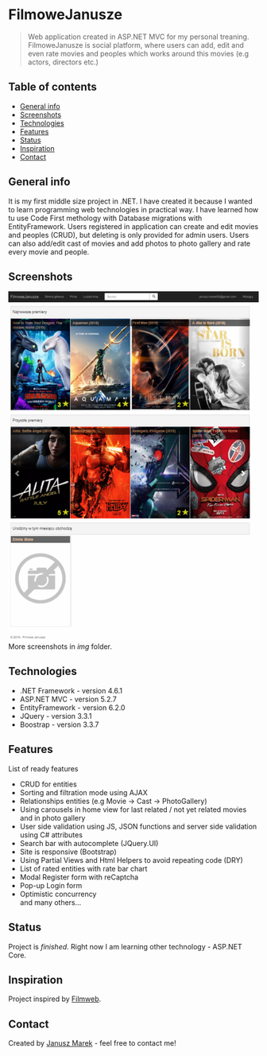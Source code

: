 # FilmoweJanusze
> Web application created in ASP.NET MVC for my personal treaning. FilmoweJanusze is social platform, where users can add, edit and even rate movies and peoples which works around this movies (e.g actors, directors etc.)

## Table of contents
* [General info](#general-info)
* [Screenshots](#screenshots)
* [Technologies](#technologies)
* [Features](#features)
* [Status](#status)
* [Inspiration](#inspiration)
* [Contact](#contact)

## General info
It is my first middle size project in .NET. I have created it because I wanted to learn programming web technologies in practical way.
I have learned how tu use Code First methology with Database migrations with EntityFramework. 
Users registered in application can create and edit movies and peoples (CRUD), but deleting is only provided for admin users. Users can also add/edit cast of movies and add photos to photo gallery and rate every movie and people.

## Screenshots
![Example screenshot](./img/Home.PNG)
<br/>More screenshots in <i>img</i> folder.

## Technologies
* .NET Framework - version 4.6.1
* ASP.NET MVC - version 5.2.7
* EntityFramework - version 6.2.0
* JQuery - version 3.3.1
* Boostrap - version 3.3.7

## Features
List of ready features
* CRUD for entities
* Sorting and filtration mode using AJAX
* Relationships entities (e.g Movie -> Cast -> PhotoGallery)
* Using carousels in home view for last related / not yet related movies and in photo gallery
* User side validation using JS, JSON functions and server side validation using C# attributes
* Search bar with autocomplete (JQuery.UI)
* Site is responsive (Bootstrap)
* Using Partial Views and Html Helpers to avoid repeating code (DRY)
* List of rated entities with rate bar chart
* Modal Register form with reCaptcha
* Pop-up Login form
* Optimistic concurrency 
<br/>and many others... 

## Status
Project is _finished_. Right now I am learning other technology - ASP.NET Core.

## Inspiration
Project inspired by [Filmweb](https://www.filmweb.pl).

## Contact
Created by [Janusz Marek](https://www.linkedin.com/in/janusz-marek/) - feel free to contact me!

